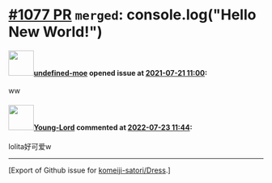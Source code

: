 # [\#1077 PR](https://github.com/komeiji-satori/Dress/pull/1077) `merged`: console.log("Hello New World!")

#### <img src="https://avatars.githubusercontent.com/u/29992205?u=d21fa94aa9af5a56cc1f51ab9482d88154ea62a9&v=4" width="50">[undefined-moe](https://github.com/undefined-moe) opened issue at [2021-07-21 11:00](https://github.com/komeiji-satori/Dress/pull/1077):

ww

#### <img src="https://avatars.githubusercontent.com/u/51789698?u=df4c717db85f16cd3e07a1e7d55795a6551533a6&v=4" width="50">[Young-Lord](https://github.com/Young-Lord) commented at [2022-07-23 11:44](https://github.com/komeiji-satori/Dress/pull/1077#issuecomment-1193112005):

lolita好可爱w


-------------------------------------------------------------------------------



[Export of Github issue for [komeiji-satori/Dress](https://github.com/komeiji-satori/Dress).]

